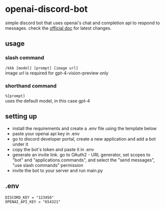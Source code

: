 # openai-discord-bot

simple discord bot that uses openai's chat and completion api to respond to messages. check the
[official doc](https://platform.openai.com/docs/models) for latest changes.

## usage
### slash command
`/kkb [model] [prompt] [image url]`<br>
image url is required for gpt-4-vision-preview only
### shorthand command
`%[prompt]`<br>
uses the default model, in this case gpt-4

## setting up
- install the requirements and create a .env file using the template below
- paste your openai api key in .env
- go to discord developer portal, create a new application and add a bot under it
- copy the bot's token and paste it in .env
- generate an invite link. go to OAuth2 - URL generator, set scopes to "bot" and "applications.commands", and select the "send messages", "use slash commands" permission
- invite the bot to your server and run main.py

## .env
```
DISCORD_KEY = "123456"
OPENAI_API_KEY = "654321"
```

